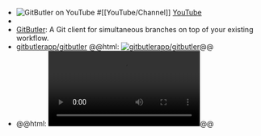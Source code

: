 - ![GitButler on YouTube](https://yt3.googleusercontent.com/sqyYdkQXIh29GqOc3_7rpw9aYLQNrNKdDcr1MXXV_Had68m2ObQyM_IdLOW4tt5BT94VDsnIIxw=w2120-fcrop64=1,00005a57ffffa5a8-k-c0xffffffff-no-nd-rj)
  #[[YouTube/Channel]]
  [YouTube](https://www.youtube.com/@gitbutlerapp)
-
- [GitButler](https://gitbutler.com/): A Git client for simultaneous branches on top of your existing workflow.
- [gitbutlerapp/gitbutler](https://github.com/gitbutlerapp/gitbutler)
  @@html: <a href="https://github.com/gitbutlerapp/gitbutler/"><img src="https://github-readme-stats-astronomer.vercel.app/api/pin/?username=gitbutlerapp&repo=gitbutler&theme=tokyonight" alt="gitbutlerapp/gitbutler"/></a>@@
- @@html: <video src="https://d3brppdydubvmf.cloudfront.net/videos/web/main-preview.mp4" autoplay controls></video>@@
